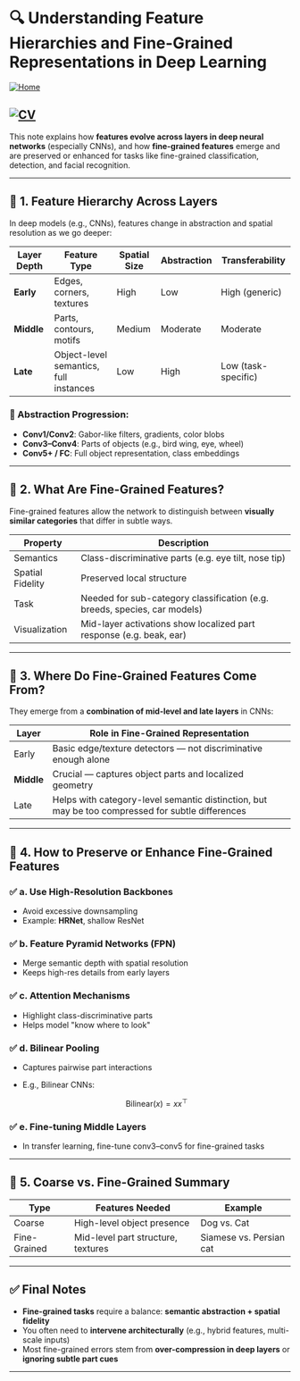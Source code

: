 
# 🔍 Understanding Feature Hierarchies and Fine-Grained Representations in Deep Learning
[![Home](https://img.shields.io/badge/Home-Click%20Here-blue?style=flat&logo=homeadvisor&logoColor=white)](../)

## [![CV](https://img.shields.io/badge/CV-Selected_Topics_in_Computer_Vision-green?style=for-the-badge&logo=github)](../main_page/CV)

This note explains how **features evolve across layers in deep neural networks** (especially CNNs), and how **fine-grained features** emerge and are preserved or enhanced for tasks like fine-grained classification, detection, and facial recognition.

---

## 🔷 1. Feature Hierarchy Across Layers

In deep models (e.g., CNNs), features change in abstraction and spatial resolution as we go deeper:

| Layer Depth | Feature Type                           | Spatial Size | Abstraction | Transferability     |
| ----------- | -------------------------------------- | ------------ | ----------- | ------------------- |
| **Early**   | Edges, corners, textures               | High         | Low         | High (generic)      |
| **Middle**  | Parts, contours, motifs                | Medium       | Moderate    | Moderate            |
| **Late**    | Object-level semantics, full instances | Low          | High        | Low (task-specific) |

### 🧠 Abstraction Progression:

* **Conv1/Conv2**: Gabor-like filters, gradients, color blobs
* **Conv3–Conv4**: Parts of objects (e.g., bird wing, eye, wheel)
* **Conv5+ / FC**: Full object representation, class embeddings

---

## 🔷 2. What Are Fine-Grained Features?

Fine-grained features allow the network to distinguish between **visually similar categories** that differ in subtle ways.

| Property         | Description                                                               |
| ---------------- | ------------------------------------------------------------------------- |
| Semantics        | Class-discriminative parts (e.g. eye tilt, nose tip)                      |
| Spatial Fidelity | Preserved local structure                                                 |
| Task             | Needed for sub-category classification (e.g. breeds, species, car models) |
| Visualization    | Mid-layer activations show localized part response (e.g. beak, ear)       |

---

## 🔶 3. Where Do Fine-Grained Features Come From?

They emerge from a **combination of mid-level and late layers** in CNNs:

| Layer      | Role in Fine-Grained Representation                                                              |
| ---------- | ------------------------------------------------------------------------------------------------ |
| Early      | Basic edge/texture detectors — not discriminative enough alone                                   |
| **Middle** | Crucial — captures object parts and localized geometry                                           |
| Late       | Helps with category-level semantic distinction, but may be too compressed for subtle differences |

---

## 🔶 4. How to Preserve or Enhance Fine-Grained Features

### ✅ a. **Use High-Resolution Backbones**

* Avoid excessive downsampling
* Example: **HRNet**, shallow ResNet

### ✅ b. **Feature Pyramid Networks (FPN)**

* Merge semantic depth with spatial resolution
* Keeps high-res details from early layers

### ✅ c. **Attention Mechanisms**

* Highlight class-discriminative parts
* Helps model "know where to look"

### ✅ d. **Bilinear Pooling**

* Captures pairwise part interactions
* E.g., Bilinear CNNs:

  $$
  \text{Bilinear}(x) = x x^\top
  $$

### ✅ e. **Fine-tuning Middle Layers**

* In transfer learning, fine-tune conv3–conv5 for fine-grained tasks

---

## 🔷 5. Coarse vs. Fine-Grained Summary

| Type         | Features Needed                    | Example                 |
| ------------ | ---------------------------------- | ----------------------- |
| Coarse       | High-level object presence         | Dog vs. Cat             |
| Fine-Grained | Mid-level part structure, textures | Siamese vs. Persian cat |

---

## ✅ Final Notes

* **Fine-grained tasks** require a balance: **semantic abstraction + spatial fidelity**
* You often need to **intervene architecturally** (e.g., hybrid features, multi-scale inputs)
* Most fine-grained errors stem from **over-compression in deep layers** or **ignoring subtle part cues**

---

